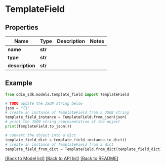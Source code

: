 # TemplateField


## Properties

Name | Type | Description | Notes
------------ | ------------- | ------------- | -------------
**name** | **str** |  | 
**type** | **str** |  | 
**description** | **str** |  | 

## Example

```python
from odin_sdk.models.template_field import TemplateField

# TODO update the JSON string below
json = "{}"
# create an instance of TemplateField from a JSON string
template_field_instance = TemplateField.from_json(json)
# print the JSON string representation of the object
print(TemplateField.to_json())

# convert the object into a dict
template_field_dict = template_field_instance.to_dict()
# create an instance of TemplateField from a dict
template_field_from_dict = TemplateField.from_dict(template_field_dict)
```
[[Back to Model list]](../README.md#documentation-for-models) [[Back to API list]](../README.md#documentation-for-api-endpoints) [[Back to README]](../README.md)


